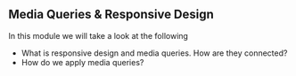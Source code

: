 ## Media Queries & Responsive Design

In this module we will take a look at the following 
- What is responsive design and media queries. How are they connected?
- How do we apply media queries?
